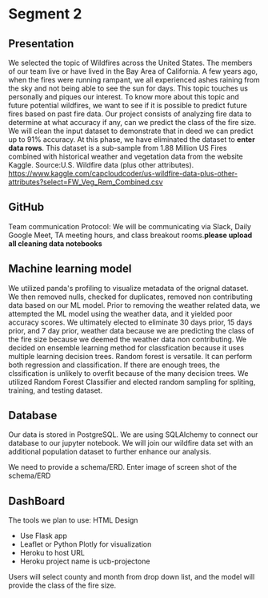 
# Segment 2
## Presentation
We selected the topic of Wildfires across the United States. The members of our team live or have lived in the Bay Area of California. A few years ago, when the fires were running rampant, we all experienced ashes raining from the sky and not being able to see the sun for days. This topic touches us personally and piques our interest. To know more about this topic and future potential wildfires, we want to see if it is possible to predict future fires based on past fire data. Our project consists of analyzing fire data to determine at what accuracy if any, can we predict the class of the fire size. We will clean the input dataset to  demonstrate that in deed we can predict up to 91% accuracy. At this phase, we have eliminated the dataset to **enter data rows**. This dataset is a sub-sample from 1.88 Million US Fires combined with historical weather and vegetation data from the website Kaggle.
Source:U.S. Wildfire data (plus other attributes). https://www.kaggle.com/capcloudcoder/us-wildfire-data-plus-other-attributes?select=FW_Veg_Rem_Combined.csv

## GitHub
Team communication Protocol: We will be communicating via Slack, Daily Google Meet, TA meeting hours, and class breakout rooms.**please upload all cleaning data notebooks**

## Machine learning model

We utilized panda's profiling to visualize metadata of the orignal dataset. We then removed nulls, checked for duplicates, removed non contributing data based on our ML model. Prior to removing the weather related data, we attempted the ML model using the weather data, and it yielded poor accuracy scores. We ultimately elected to eliminate 30 days prior, 15 days prior, and 7 day prior, weather data because we are predicting the class of the fire size because we deemed the weather data non contributing. We decided on ensemble learning method for classfication because it uses multiple learning decision trees. Random forest is versatile. It can perform both regression and classification. If there are enough trees, the clssification is unlikely to overfit because of the many decision trees. We utilized Random Forest Classifier and elected random sampling for spliting, training, and testing dataset.

## Database
Our data is stored in PostgreSQL. We are using SQLAlchemy to connect our database to our jupyter notebook. We will join our wildfire data set with an additional population dataset to further enhance our analysis. 

We need to provide a schema/ERD. Enter image of screen shot of the schema/ERD

## DashBoard
The tools we plan to use: 
 HTML Design
- Use Flask app
- Leaflet or Python Plotly for visualization
- Heroku to host URL
- Heroku project name is ucb-projectone

Users will select county and month from drop down list, and the model will provide the class of the fire size. 